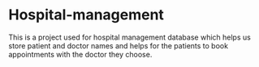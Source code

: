 # Hospital-management
This is a project used for hospital management database which helps us store patient and doctor names and helps for the patients to book appointments with the doctor they choose.

